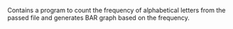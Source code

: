 Contains a program to count the frequency of alphabetical letters from the passed file and generates BAR graph based on the frequency.
